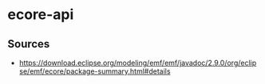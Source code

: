 # ecore-api

## Sources

- https://download.eclipse.org/modeling/emf/emf/javadoc/2.9.0/org/eclipse/emf/ecore/package-summary.html#details
